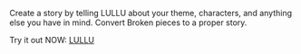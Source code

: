 Create a story by telling LULLU about your theme,  characters, and anything else you have in mind. Convert Broken pieces to a proper story.

Try it out NOW: [LULLU](https://flowagent.ai/ai-agent/ILAex4p1C72x/detail)

